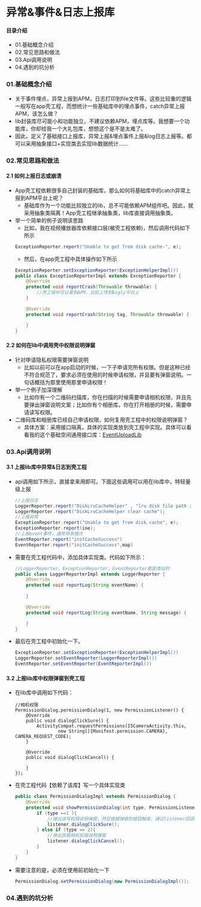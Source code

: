 # 异常&事件&日志上报库
#### 目录介绍
- 01.基础概念介绍
- 02.常见思路和做法
- 03.Api调用说明
- 04.遇到的坑分析



### 01.基础概念介绍
- 关于事件埋点，异常上报到APM，日志打印到file文件等。这些比较重的逻辑一般写在app壳工程，而想统计一些基础库中的埋点事件，catch异常上报APM，该怎么做？
- lib封装库尽可能小和功能独立，不建议依赖APM，埋点库等。我想要一个功能库，你却给我一个大礼包库，想想这个是不是太难了。
- 因此，定义了基础接口上报库，异常上报&埋点事件上报&log日志上报等。都可以采用抽象接口+实现类去实现lib数据统计……




### 02.常见思路和做法
#### 2.1 如何上报日志或崩溃
- App壳工程依赖很多自己封装的基础库，那么如何将基础库中的catch异常上报到APM平台上呢？
    - 基础库作为一个功能比较独立的lib，总不可能依赖APM组件吧。因此，就采用抽象类隔离！App壳工程继承抽象类，lib库直接调用抽象类。
- 举一个简单的例子说明该思路
    - 比如，我在视频播放器库依赖接口层(被壳工程依赖)，然后调用代码如下所示
    ``` java
    ExceptionReporter.report("Unable to get from disk cache-", e);
    ```
    - 然后，在app壳工程中具体操作如下所示
    ``` java
    ExceptionReporter.setExceptionReporter(ExceptionHelperImpl())
    public class ExceptionReporterImpl extends ExceptionReporter {
        @Override
        protected void reportCrash(Throwable throwable) {
            //壳工程中可以拿到APM，比如上传到bugly平台上
        }
    
        @Override
        protected void reportCrash(String tag, Throwable throwable) {
    
        }
    }
    ```


#### 2.2 如何在lib中调用壳中权限说明弹窗
- 针对申请隐私权限需要弹窗说明
    - 比如以前可以在app启动的时候，一下子申请完所有权限。但是这种已经不符合规范了，要求必须在使用的时候申请权限，并且要有弹窗说明。一句话概括为那里使用那里申请权限！
- 举一个例子加深理解
    - 比如你有一个二维码扫描库，你在扫描的时候需要申请相机权限，并且先要弹出弹窗说明文案；比如你有个相册库，你在打开相册的时候，需要申请读写权限。
- 二维码库和相册库已经自己申请权限，如何复用壳工程中的权限说明弹窗？
    - 具体方案：采用接口隔离，具体的实现类放到壳工程中实现。具体可以看看我的这个基础空间通用接口库：[EventUploadLib](https://github.com/yangchong211/YCAppTool/tree/master/CommonLib/EventUploadLib)



### 03.Api调用说明
#### 3.1 上报lib库中异常&日志到壳工程
- api调用如下所示，直接拿来用即可。下面这些调用可以用在lib库中，特轻量级上报
    ``` java
    //上报日志
    LoggerReporter.report("DiskLruCacheHelper" , "lru disk file path : " + directory.getPath());
    LoggerReporter.report("DiskLruCacheHelper clear cache");
    //上报异常
    ExceptionReporter.report("Unable to get from disk cache", e);
    ExceptionReporter.report(ioe);
    //上报event事件，通常用来埋点
    EventReporter.report("initCacheSuccess")
    EventReporter.report("initCacheSuccess",map)
    ```
- 需要在壳工程代码中，添加具体实现类。代码如下所示：
    ``` java
    //LoggerReporter，ExceptionReporter，EventReporter都是类似的
    public class LoggerReporterImpl extends LoggerReporter {
        @Override
        protected void reportLog(String eventName) {
            
        }
    
        @Override
        protected void reportLog(String eventName, String message) {
    
        }
    }
    ```
- 最后在壳工程中初始化一下。
    ``` java
    ExceptionReporter.setExceptionReporter(ExceptionHelperImpl())
    LoggerReporter.setEventReporter(LoggerReporterImpl())
    EventReporter.setEventReporter(EventReporterImpl())
    ```


#### 3.2 上报lib库中权限弹窗到壳工程
- 在lib库中调用如下代码：
    ```
    //相机权限
    PermissionDialog.permissionDialog(1, new PermissionListener() {
        @Override
        public void dialogClickSure() {
            ActivityCompat.requestPermissions(ISCameraActivity.this,
                    new String[]{Manifest.permission.CAMERA}, CAMERA_REQUEST_CODE);
        }
    
        @Override
        public void dialogClickCancel() {
    
        }
    });
    ```
- 在壳工程代码【依赖了该库】写一个具体实现类
    ``` java
    public class PermissionDialogImpl extends PermissionDialog {
        @Override
        protected void showPermissionDialog(int type, PermissionListener listener) {
            if (type ==1 ){
                //弹出读写权限说明弹窗，然后根据弹窗的按钮触发，通过listener回调给lib库
                listener.dialogClickSure();
            } else if (type == 2){
                //弹出获取相机权限说明弹窗
                listener.dialogClickCancel();
            }
        }
    }
    ```
- 需要注意的是，必须在使用前初始化一下
    ``` java
    PermissionDialog.setPermissionDialog(new PermissionDialogImpl());
    ```


### 04.遇到的坑分析





